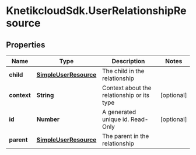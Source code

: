 # KnetikcloudSdk.UserRelationshipResource

## Properties
Name | Type | Description | Notes
------------ | ------------- | ------------- | -------------
**child** | [**SimpleUserResource**](SimpleUserResource.md) | The child in the relationship | 
**context** | **String** | Context about the relationship or its type | [optional] 
**id** | **Number** | A generated unique id. Read-Only | [optional] 
**parent** | [**SimpleUserResource**](SimpleUserResource.md) | The parent in the relationship | 


